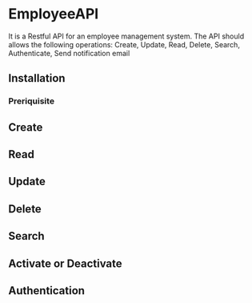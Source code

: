 # EmployeeAPI
 
It is a Restful API for an employee management system. The API should allows the following operations:
Create, Update, Read, Delete, Search, Authenticate, Send notification email

## Installation
### Preriquisite
## Create
## Read
## Update
## Delete
## Search
## Activate or Deactivate
## Authentication
